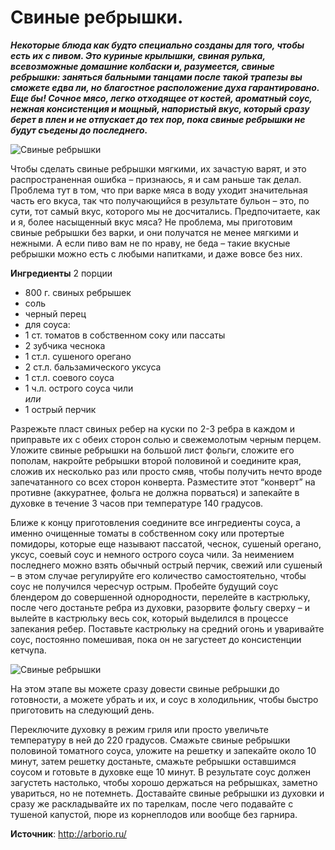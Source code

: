 # Свиные ребрышки.

_**Некоторые блюда как будто специально созданы для того, чтобы есть их с пивом. Это куриные крылышки, свиная рулька, всевозможные домашние колбаски и, разумеется, свиные ребрышки: заняться бальными танцами после такой трапезы вы сможете едва ли, но благостное расположение духа гарантировано. Еще бы! Сочное мясо, легко отходящее от костей, ароматный соус, нежная консистенция и мощный, напористый вкус, который сразу берет в плен и не отпускает до тех пор, пока свиные ребрышки не будут съедены до последнего.**_

![Свиные ребрышки](/images/Kulinar/Myaso/pork-ribs_01.jpg 'Свиные ребрышки')

Чтобы сделать свиные ребрышки мягкими, их зачастую варят, и это распространенная ошибка – признаюсь, я и сам раньше так делал. Проблема тут в том, что при варке мяса в воду уходит значительная часть его вкуса, так что получающийся в результате бульон – это, по сути, тот самый вкус, которого мы не досчитались. Предпочитаете, как и я, более насыщенный вкус мяса? Не проблема, мы приготовим свиные ребрышки без варки, и они получатся не менее мягкими и нежными. А если пиво вам не по нраву, не беда – такие вкусные ребрышки можно есть с любыми напитками, и даже вовсе без них.

**Ингредиенты**
2 порции

- 800 г. свиных ребрышек
- соль
- черный перец
- для соуса:
- 1 ст. томатов в собственном соку или пассаты
- 2 зубчика чеснока
- 1 ст.л. сушеного орегано
- 2 ст.л. бальзамического уксуса
- 1 ст.л. соевого соуса
- 1 ч.л. острого соуса чили  
_или_
- 1 острый перчик

Разрежьте пласт свиных ребер на куски по 2-3 ребра в каждом и приправьте их с обеих сторон солью и свежемолотым черным перцем. Уложите свиные ребрышки на большой лист фольги, сложите его пополам, накройте ребрышки второй половиной и соедините края, сложив их несколько раз или просто смяв, чтобы получить нечто вроде запечатанного со всех сторон конверта. Разместите этот “конверт” на противне (аккуратнее, фольга не должна порваться) и запекайте в духовке в течение 3 часов при температуре 140 градусов.

Ближе к концу приготовления соедините все ингредиенты соуса, а именно очищенные томаты в собственном соку или протертые помидоры, которые еще называют пассатой, чеснок, сушеный орегано, уксус, соевый соус и немного острого соуса чили. За неимением последнего можно взять обычный острый перчик, свежий или сушеный – в этом случае регулируйте его количество самостоятельно, чтобы соус не получился чересчур острым. Пробейте будущий соус блендером до совершенной однородности, перелейте в кастрюльку, после чего достаньте ребра из духовки, разорвите фольгу сверху – и вылейте в кастрюльку весь сок, который выделился в процессе запекания ребер. Поставьте кастрюльку на средний огонь и уваривайте соус, постоянно помешивая, пока он не загустеет до консистенции кетчупа.

![Свиные ребрышки](/images/Kulinar/Myaso/pork-ribs_02.jpg 'Свиные ребрышки')

На этом этапе вы можете сразу довести свиные ребрышки до готовности, а можете убрать и их, и соус в холодильник, чтобы быстро приготовить на следующий день.

Переключите духовку в режим гриля или просто увеличьте температуру в ней до 220 градусов. Смажьте свиные ребрышки половиной томатного соуса, уложите на решетку и запекайте около 10 минут, затем решетку достаньте, смажьте ребрышки оставшимся соусом и готовьте в духовке еще 10 минут. В результате соус должен загустеть настолько, чтобы хорошо держаться на ребрышках, заметно увариться, но не потемнеть. Доставайте свиные ребрышки из духовки и сразу же раскладывайте их по тарелкам, после чего подавайте с тушеной капустой, пюре из корнеплодов или вообще без гарнира.

**Источник**: http://arborio.ru/
